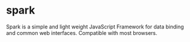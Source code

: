 # spark
Spark is a simple and light weight JavaScript Framework for data binding and common web interfaces. Compatible with most browsers.
